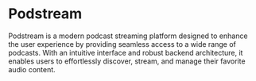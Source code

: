# Podstream
Podstream is a modern podcast streaming platform designed to enhance the user experience by providing seamless access to a wide range of podcasts. With an intuitive interface and robust backend architecture, it enables users to effortlessly discover, stream, and manage their favorite audio content.
